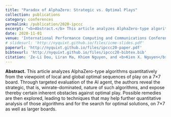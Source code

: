 ```yaml
---
title: "Paradox of AlphaZero: Strategic vs. Optimal Plays"
collection: publications
category: conferences
permalink: /publication/2020-ipccc
excerpt: "<b>Abstract.</b> This article analyzes AlphaZero-type algorithms quantitatively from the viewpoint of local and global optimal sequences of play on a 7×7 board. Through targeted evaluation of the AI agent, the authors reveal the strategic, that is, winrate-dominated, nature of such algorithms, and expose thereby certain inherent obstacles against optimal play. Possible remedies are then explored, leading to techniques that may help further quantitative analysis of those algorithms and for the search for optimal solutions, on 7×7 as well as larger boards."
date: 2020-11-01
venue: 'International Performance Computing and Communications Conference'
# slidesurl: 'http://nyquixt.github.io/files/icme-slides.pdf'
paperurl: 'http://nyquixt.github.io/files/ipccc20-paper.pdf'
bibtexurl: 'http://nyquixt.github.io/files/ipccc20-bibtex.bib'
citation: 'Ze-Li Dou, Liran Ma, Khiem Nguyen, and <b>Kien X. Nguyen</b>. &quot;Paradox of AlphaZero: Strategic vs. Optimal Plays.&quot; <i>In The 39th IEEE International Performance Computing and Communications Conference</i>, 2020.'
---
```

<b>Abstract.</b> This article analyzes AlphaZero-type algorithms quantitatively from the viewpoint of local and global optimal sequences of play on a 7×7 board. Through targeted evaluation of the AI agent, the authors reveal the strategic, that is, winrate-dominated, nature of such algorithms, and expose thereby certain inherent obstacles against optimal play. Possible remedies are then explored, leading to techniques that may help further quantitative analysis of those algorithms and for the search for optimal solutions, on 7×7 as well as larger boards.
